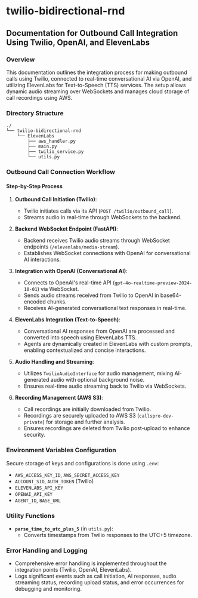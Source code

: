 # twilio-bidirectional-rnd

## Documentation for Outbound Call Integration Using Twilio, OpenAI, and ElevenLabs

### Overview
This documentation outlines the integration process for making outbound calls using Twilio, connected to real-time conversational AI via OpenAI, and utilizing ElevenLabs for Text-to-Speech (TTS) services. The setup allows dynamic audio streaming over WebSockets and manages cloud storage of call recordings using AWS.

### Directory Structure
```
./
└── twilio-bidirectional-rnd
    └── ElevenLabs
        ├── aws_handler.py
        ├── main.py
        ├── twilio_service.py
        └── utils.py
```

### Outbound Call Connection Workflow

#### Step-by-Step Process
1. **Outbound Call Initiation (Twilio)**:
   - Twilio initiates calls via its API (`POST /twilio/outbound_call`).
   - Streams audio in real-time through WebSockets to the backend.

2. **Backend WebSocket Endpoint (FastAPI)**:
   - Backend receives Twilio audio streams through WebSocket endpoints (`/elevenlabs/media-stream`).
   - Establishes WebSocket connections with OpenAI for conversational AI interactions.

2. **Integration with OpenAI (Conversational AI)**:
   - Connects to OpenAI's real-time API (`gpt-4o-realtime-preview-2024-10-01`) via WebSocket.
   - Sends audio streams received from Twilio to OpenAI in base64-encoded chunks.
   - Receives AI-generated conversational text responses in real-time.

3. **ElevenLabs Integration (Text-to-Speech)**:
   - Conversational AI responses from OpenAI are processed and converted into speech using ElevenLabs TTS.
   - Agents are dynamically created in ElevenLabs with custom prompts, enabling contextualized and concise interactions.

3. **Audio Handling and Streaming**:
   - Utilizes `TwilioAudioInterface` for audio management, mixing AI-generated audio with optional background noise.
   - Ensures real-time audio streaming back to Twilio via WebSockets.

4. **Recording Management (AWS S3)**:
   - Call recordings are initially downloaded from Twilio.
   - Recordings are securely uploaded to AWS S3 (`callspro-dev-private`) for storage and further analysis.
   - Ensures recordings are deleted from Twilio post-upload to enhance security.

### Environment Variables Configuration
Secure storage of keys and configurations is done using `.env`:
- `AWS_ACCESS_KEY_ID`, `AWS_SECRET_ACCESS_KEY`
- `ACCOUNT_SID`, `AUTH_TOKEN` (Twilio)
- `ELEVENLABS_API_KEY`
- `OPENAI_API_KEY`
- `AGENT_ID`, `BASE_URL`

### Utility Functions
- **`parse_time_to_utc_plus_5`** (in `utils.py`):
  - Converts timestamps from Twilio responses to the UTC+5 timezone.

### Error Handling and Logging
- Comprehensive error handling is implemented throughout the integration points (Twilio, OpenAI, ElevenLabs).
- Logs significant events such as call initiation, AI responses, audio streaming status, recording upload status, and error occurrences for debugging and monitoring.
